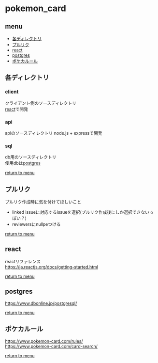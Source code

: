 # pokemon_card
## menu
* [各ディレクトリ](#各ディレクトリ)
* [プルリク](#プルリク)
* [react](#react)
* [postgres](#postgres)
* [ポケカルール](#ポケカルール)
## 各ディレクトリ
### client
クライアント側のソースディレクトリ  
[react](#react)で開発
### api
apiのソースディレクトリ
node.js + expressで開発
### sql
db用のソースディレクトリ  
使用dbは[postgres](#postgres)  
  
[return to menu](#menu)
## プルリク
プルリク作成時に気を付けてほしいこと
* linked issueに対応するissueを選択(プルリク作成後にしか選択できないっぽい？)
* reviewersにnullpeつける
  
[return to menu](#menu)
## react
reactリファレンス  
https://ja.reactjs.org/docs/getting-started.html  
  
[return to menu](#menu)
## postgres
https://www.dbonline.jp/postgresql/  
  
[return to menu](#menu)
## ポケカルール
https://www.pokemon-card.com/rules/  
https://www.pokemon-card.com/card-search/  
  
[return to menu](#menu)
